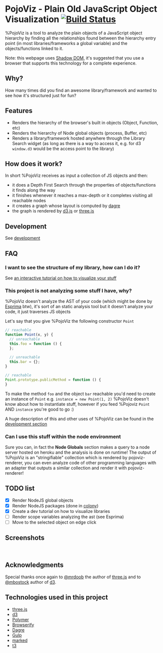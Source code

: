 PojoViz - Plain Old JavaScript Object Visualization [![Build Status](https://travis-ci.org/maurizzzio/PojoViz.svg?branch=master)](https://travis-ci.org/maurizzzio/PojoViz)
=======

%PojoViz is a tool to analyze the plain objects of a JavaScript object hierarchy by finding all the relationships found between the hierarchy entry point (in most libraries/frameworks a global variable) and the objects/functions linked to it.

Note: this webpage uses <a href="http://caniuse.com/shadowdom">Shadow DOM</a>, it's suggested that you use a browser that supports this technology for a complete experience.

## Why?

How many times did you find an awesome library/framework and wanted to see how it's structured just for fun?

## Features

- Renders the hierarchy of the browser's built in objects (Object, Function, etc)
- Renders the hierarchy of Node global objects (process, Buffer, etc)
- Renders a library/framework hosted anywhere through the Library Search widget (as long as there is a way to access it, e.g. for d3 `window.d3` would be the access point to the library)

## How does it work?

In short %PojoViz receives as input a collection of JS objects and then:

- it does a Depth First Search through the properties of objects/functions it finds along the way
- it finishes whenever it reaches a max-depth or it completes visiting all reachable nodes
- it creates a graph whose layout is computed by [dagre](https://github.com/cpettitt/dagre) 
- the graph is rendered by [d3.js](http://d3js.org/) or [three.js](http://threejs.org/)

## Development

See [development](http://maurizzzio.github.io/PojoViz/public/vulcanize.html#development)

## FAQ

### I want to see the structure of my library, how can I do it?

See [an interactive tutorial on how to visualize your stuff](http://maurizzzio.github.io/PojoViz/public/vulcanize.html#development)

### This project is not analyzing some stuff I have, why?

%PojoViz doesn't analyze the AST of your code (which might be done by [Esprima](http://esprima.org/doc/index.html) btw),
 it's sort of an static analysis tool but it doesn't analyze your code, it just traverses JS objects
 
Let's say that you give %PojoViz the following constructor `Point`

```javascript
// reachable
function Point(x, y) {
  // unreachable
  this.foo = function () {
  };
  
  // unreachable
  this.bar = {};
}

// reachable
Point.prototype.publicMethod = function () {
}
```

To make the method `foo` and the object `bar` reachable you'd need to
create an instance of `Point` e.g. `instance = new Point(1, 2)` %PojoViz doesn't know about how to instantiate stuff,
 however if you feed %Pojoviz `Point` AND `instance` you're good to go :)
 
A huge description of this and other uses of %PojoViz can be found in the [development section](http://maurizzzio.github.io/PojoViz/public/vulcanize.html#development)

### Can I use this stuff within the node environment

Sure you can, in fact the **Node Globals** section makes a query to a node server hosted on heroku and the analysis is done on runtime!
The output of %PojoViz is an "stringifiable" collection which is rendered by pojoviz-renderer, you can even analyze 
code of other programming languages with an adapter that outputs a similar collection and render it with pojoviz-renderer!

## TODO list

- [x] Render NodeJS global objects
- [x] Render NodeJS packages (done in [colony](http://hughsk.io/colony/)) 
- [x] Create a dev tutorial on how to visualize libraries
- [ ] Render scope variables analyzing the ast (see Esprima)
- [ ] Move to the selected object on edge click

## Screenshots

<img class="center" src="http://f.cl.ly/items/0s2I0u2t2y1x2N3o0n2P/pojoviz-search.mov.gif" alt="">
<img class="center" src="http://f.cl.ly/items/1h1Y1b1y3z363T1d0U3z/pojovizthree.mov.gif" alt="">

## Acknowledgments

Special thanks once again to [@mrdoob](https://twitter.com/mrdoob) the author of [three.js](http://threejs.org/) and to [@mbostock](https://twitter.com/mbostock) author of [d3](https://github.com/mbostock/d3).

## Technologies used in this project

- [three.js](http://threejs.org/)
- [d3](http://d3js.org/)
- [Polymer](http://www.polymer-project.org/)
- [Browserify](http://browserify.org/)
- [Dagre](https://github.com/cpettitt/dagre)
- [Gulp](http://gulpjs.com/)
- [marked](https://github.com/chjj/marked)
- [t3](http://maurizzzio.github.io/t3/docs/)
